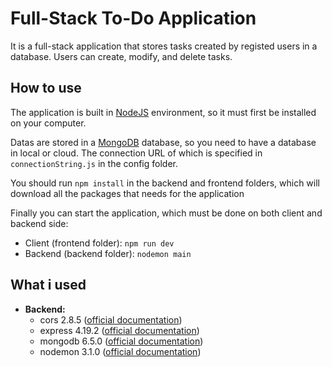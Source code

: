 # Full-Stack To-Do Application

It is a full-stack application that stores tasks created by registed users in a database. Users can create, modify, and delete tasks. 

## How to use

The application is built in [NodeJS](https://nodejs.org/en) environment, so it must first be installed on your computer.

Datas are stored in a [MongoDB](https://www.mongodb.com/) database, so you need to have a database in local or cloud. The connection URL of which is specified in `connectionString.js` in the config folder.

You should run `npm install` in the backend and frontend folders, which will download all the packages that needs for the application

Finally you can start the application, which must be done on both client and backend side:
- Client (frontend folder): `npm run dev`
- Backend (backend folder): `nodemon main`

## What i used
- **Backend:**
    - cors 2.8.5 ([official documentation](https://www.npmjs.com/package/cors))
    - express 4.19.2 ([official documentation](https://expressjs.com/))
    - mongodb 6.5.0 ([official documentation](https://www.mongodb.com/docs/drivers/node/current/))
    - nodemon 3.1.0 ([official documentation](https://nodemon.io/))
